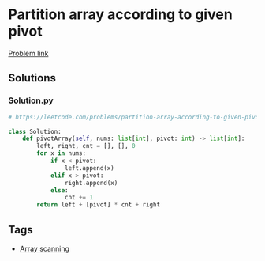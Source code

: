 # Partition array according to given pivot

[Problem link](https://leetcode.com/problems/partition-array-according-to-given-pivot/)

## Solutions


### Solution.py
```py
# https://leetcode.com/problems/partition-array-according-to-given-pivot/

class Solution:
    def pivotArray(self, nums: list[int], pivot: int) -> list[int]:
        left, right, cnt = [], [], 0
        for x in nums:
            if x < pivot:
                left.append(x)
            elif x > pivot:
                right.append(x)
            else:
                cnt += 1
        return left + [pivot] * cnt + right
```
## Tags

* [Array scanning](/Collections/array-scanning.md#array-scanning)

